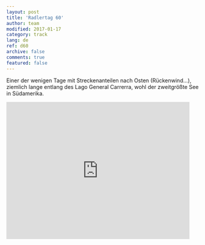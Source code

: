 ```yaml
---   
layout: post 
title: 'Radlertag 60'  
author: team 
modified: 2017-01-17
category: track 
lang: de 
ref: d60
archive: false 
comments: true 
featured: false 
--- 
```


 Einer der wenigen Tage mit Streckenanteilen nach Osten (Rückenwind...), ziemlich lange entlang des Lago General Carrerra, wohl der zweitgrößte See in Südamerika.                                                                                                                                                                                                                                                                                                                                            

<iframe width='480' height='360' src='http://track-kit.net/maps_s3/?v=embed&track=235117.gpx' frameborder='0' allowfullscreen></iframe>